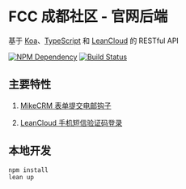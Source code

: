 # FCC 成都社区 - 官网后端

基于 [Koa][1]、[TypeScript][2] 和 [LeanCloud][3] 的 RESTful API

[![NPM Dependency](https://david-dm.org/FreeCodeCamp-Chengdu/OWS_BE.svg)][4]
[![Build Status](https://travis-ci.com/FreeCodeCamp-Chengdu/OWS_BE.svg?branch=v2)][5]

## 主要特性

1. [MikeCRM 表单提交电邮钩子](source/controller/MikeCRM.ts)

2. [LeanCloud 手机短信验证码登录](source/controller/Session.ts)

## 本地开发

```shell
npm install
lean up
```

[1]: https://koajs.com/
[2]: https://www.typescriptlang.org/
[3]: https://leancloud.cn/
[4]: https://david-dm.org/FreeCodeCamp-Chengdu/OWS_BE
[5]: https://travis-ci.com/FreeCodeCamp-Chengdu/OWS_BE

